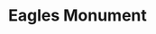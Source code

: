 ---
pid: LLP72
title: Eagles Monument
location_transcription: Right outside the Lincon Financial Field
zipcode: '19125'
outside_phl: 
neighborhood: Fishtown,Kensington
age: '11'
age_range: 6-13
instagram: 
image_file_name: LLP_72.jpg
proposal_transcription: Eagles stepping on Cowboys
topic: Philadelphia,Sports
topic_summary: 0, 0
type: Sculpture Statue
keywords_other: 
credit: Michael Gresty
image_labels: 
twitter: 
facebook: 
permalink: "/monuments/llp72/"
layout: item-page
---